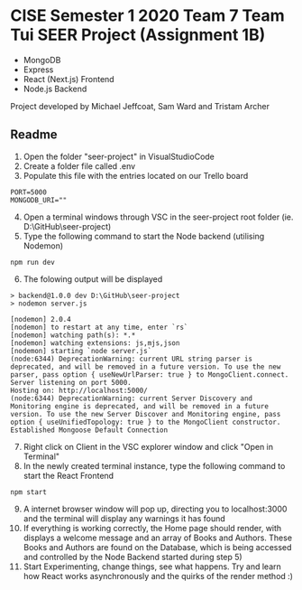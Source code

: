 # CISE Semester 1 2020 Team 7 Team Tui SEER Project (Assignment 1B)

* MongoDB
* Express
* React (Next.js) Frontend
* Node.js Backend

Project developed by Michael Jeffcoat, Sam Ward and Tristam Archer

## Readme

1) Open the folder "seer-project" in VisualStudioCode
2) Create a folder file called .env
3) Populate this file with the entries located on our Trello board 
```
PORT=5000 
MONGODB_URI=""
```
4) Open a terminal windows through VSC in the seer-project root folder (ie. D:\GitHub\seer-project\)
5) Type the following command to start the Node backend (utilising Nodemon)
```
npm run dev
```
6) The folowing output will be displayed
```
> backend@1.0.0 dev D:\GitHub\seer-project
> nodemon server.js

[nodemon] 2.0.4
[nodemon] to restart at any time, enter `rs`
[nodemon] watching path(s): *.*
[nodemon] watching extensions: js,mjs,json
[nodemon] starting `node server.js`
(node:6344) DeprecationWarning: current URL string parser is deprecated, and will be removed in a future version. To use the new parser, pass option { useNewUrlParser: true } to MongoClient.connect.
Server listening on port 5000.
Hosting on: http://localhost:5000/
(node:6344) DeprecationWarning: current Server Discovery and Monitoring engine is deprecated, and will be removed in a future version. To use the new Server Discover and Monitoring engine, pass option { useUnifiedTopology: true } to the MongoClient constructor.
Established Mongoose Default Connection
```
7)  Right click on Client in the VSC explorer window and click "Open in Terminal"
8) In the newly created terminal instance, type the following command to start the React Frontend
```
npm start
```
9) A internet browser window will pop up, directing you to localhost:3000 and the terminal will display any warnings it has found
10) If everything is working correctly, the Home page should render, with displays a welcome message and an array of Books and Authors. These Books and Authors are found on the Database, which is being accessed and controlled by the Node Backend started during step 5)
11) Start Experimenting, change things, see what happens. Try and learn how React works asynchronously and the quirks of the render method :) 
